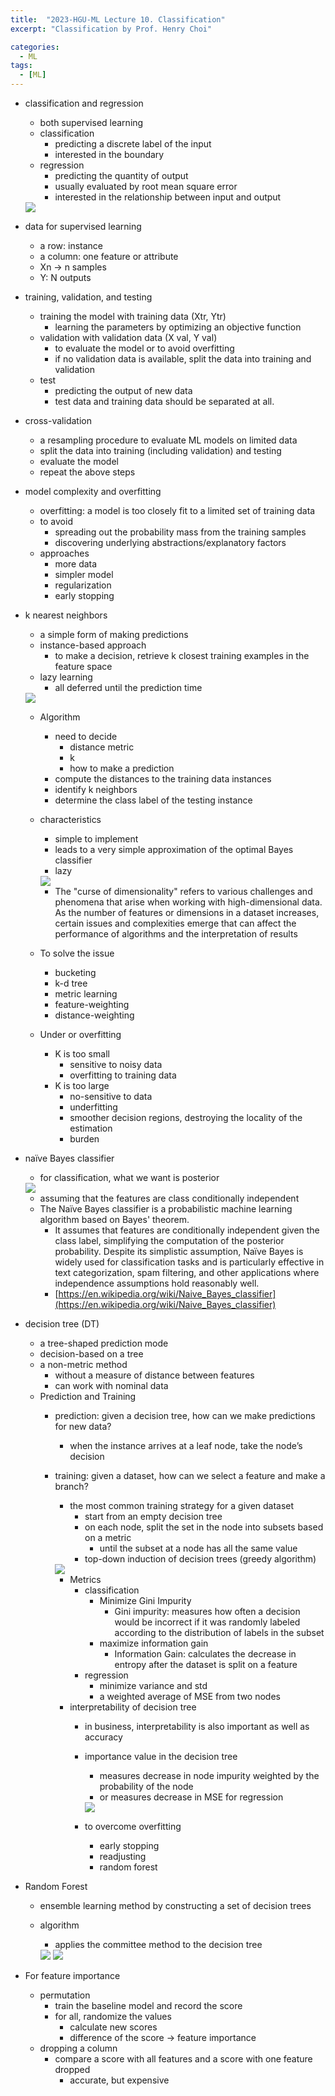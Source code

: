 ```yaml
---
title:  "2023-HGU-ML Lecture 10. Classification"
excerpt: "Classification by Prof. Henry Choi"

categories:
  - ML
tags:
  - [ML]
---
```


- classification and regression
    - both supervised learning
    - classification
        - predicting a discrete label of the input
        - interested in the boundary
    - regression
        - predicting the quantity of output
        - usually evaluated by root mean square error
        - interested in the relationship between input and output
    
     <img src = "../../../assets/ML/Classification/Untitled.png">
    
- data for supervised learning
    - a row: instance
    - a column: one feature or attribute
    - Xn → n samples
    - Y: N outputs
- training, validation, and testing
    - training the model with training data (Xtr, Ytr)
        - learning the parameters by optimizing an objective function
    - validation with validation data (X val, Y val)
        - to evaluate the model or to avoid overfitting
        - if no validation data is available, split the data into training and validation
    - test
        - predicting the output of new data
        - test data and training data should be separated at all.
- cross-validation
    - a resampling procedure to evaluate ML models on limited data
    - split the data into training (including validation) and testing
    - evaluate the model
    - repeat the above steps
- model complexity and overfitting
    - overfitting: a model is too closely fit to a limited set of training data
    - to avoid
        - spreading out the probability mass from the training samples
        - discovering underlying abstractions/explanatory factors
    - approaches
        - more data
        - simpler model
        - regularization
        - early stopping
- k nearest neighbors
    - a simple form of making predictions
    - instance-based approach
        - to make a decision, retrieve k closest training examples in the feature space
    - lazy learning
        - all deferred until the prediction time
    
    <img src = "../../../assets/ML/Classification/Untitled 1.png">
    
    - Algorithm
        - need to decide
            - distance metric
            - k
            - how to make a prediction
        - compute the distances to the training data instances
        - identify k neighbors
        - determine the class label of the testing instance
    - characteristics
        - simple to implement
        - leads to a very simple approximation of the optimal Bayes classifier
        - lazy
        
        <img src = "../../../assets/ML/Classification/Untitled 2.png">
        
        - The "curse of dimensionality" refers to various challenges and phenomena that arise when working with high-dimensional data. As the number of features or dimensions in a dataset increases, certain issues and complexities emerge that can affect the performance of algorithms and the interpretation of results
    - To solve the issue
        - bucketing
        - k-d tree
        - metric learning
        - feature-weighting
        - distance-weighting
    - Under or overfitting
        - K is too small
            - sensitive to noisy data
            - overfitting to training data
        - K is too large
            - no-sensitive to data
            - underfitting
            - smoother decision regions, destroying the locality of the estimation
            - burden
- naïve Bayes classifier
    - for classification, what we want is posterior
    
    <img src = "../../../assets/ML/Classification/Untitled 2.png">
    
    - assuming that the features are class conditionally independent
    - The Naïve Bayes classifier is a probabilistic machine learning algorithm based on Bayes' theorem.
        - It assumes that features are conditionally independent given the class label, simplifying the computation of the posterior probability. Despite its simplistic assumption, Naïve Bayes is widely used for classification tasks and is particularly effective in text categorization, spam filtering, and other applications where independence assumptions hold reasonably well.
        - [https://en.wikipedia.org/wiki/Naive_Bayes_classifier](https://en.wikipedia.org/wiki/Naive_Bayes_classifier)
- decision tree (DT)
    - a tree-shaped prediction mode
    - decision-based on a tree
    - a non-metric method
        - without a measure of distance between features
        - can work with nominal data
    - Prediction and Training
        - prediction: given a decision tree, how can we make predictions for new data?
            - when the instance arrives at a leaf node, take the node’s decision
        - training: given a dataset, how can we select a feature and make a branch?
            - the most common training strategy for a given dataset
                - start from an empty decision tree
                - on each node, split the set in the node into subsets based on a metric
                    - until the subset at a node has all the same value
                - top-down induction of decision trees (greedy algorithm)
            
            <img src = "../../../assets/ML/Classification/Untitled 3.png">
            
            - Metrics
                - classification
                    - Minimize Gini Impurity
                        - Gini impurity: measures how often a decision would be incorrect
                        if it was randomly labeled according to the distribution of labels
                        in the subset
                    - maximize information gain
                        - Information Gain: calculates the decrease in entropy after the dataset is split on a feature
                - regression
                    - minimize variance and std
                    - a weighted average of MSE from two nodes
            - interpretability of decision tree
                - in business, interpretability is also important as well as accuracy
                - importance value in the decision tree
                    - measures decrease in node impurity weighted by the probability of the node
                    - or measures decrease in MSE for regression
                    
                    <img src = "../../../assets/ML/Classification/Untitled 4.png">
                    
                - to overcome overfitting
                    - early stopping
                    - readjusting
                    - random forest
- Random Forest
    - ensemble learning method by constructing a set of decision trees
    - algorithm
        - applies the committee method to the decision tree
        
        <img src = "../../../assets/ML/Classification/Untitled 5.png">
        
        <img src = "../../../assets/ML/Classification/Untitled 6.png">
        
- For feature importance
    - permutation
        - train the baseline model and record the score
        - for all, randomize the values
            - calculate new scores
            - difference of the score → feature importance
    - dropping a column
        - compare a score with all features and a score with one feature dropped
            - accurate, but expensive

